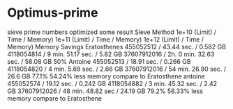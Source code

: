 # Optimus-prime
sieve prime numbers optimized some result
Sieve Method	1e+10 (Limit) / Time       / Memory)	    1e+11 (Limit) / Time               / Memory)	   1e+12 (Limit) / Time                  / Memory)	  Memory Savings
Eratosthenes	455052512     / 43.44 sec. / 0.582 GB	    4118054814    / 9 min. 51.17 sec.  / 5.82 GB	   37607912016   / 2h. 0 min. 32.63 sec. / 58.08 GB	  50%
Antoine	      455052513     / 18.91 sec. / 0.266 GB	    4118054820    / 4 min. 5.69 sec.   / 2.66 GB	   37607912016   / 54 min. 26.90 sec.    / 26.6 GB	  77.1%           54.24% less memory compare to Eratosthene
antoine       455052574  	  /	19.12 sec. / 0.242 GB     4118054882   	/ 3 min. 45.32 sec.	 / 2.42 GB     37607912026   / 48 min. 48.82 sec		 / 24.19 GB   79.2%           58.33% less memory compare to Eratosthene
